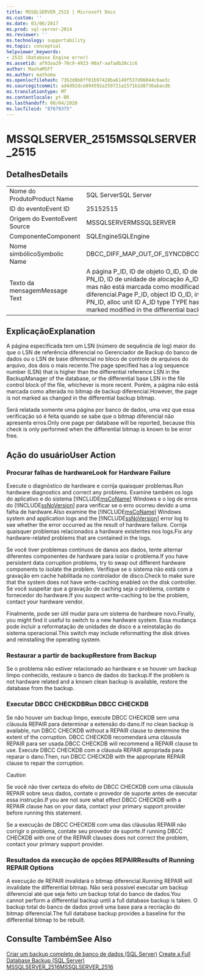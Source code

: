 ```yaml
---
title: MSSQLSERVER_2515 | Microsoft Docs
ms.custom: ''
ms.date: 03/06/2017
ms.prod: sql-server-2014
ms.reviewer: ''
ms.technology: supportability
ms.topic: conceptual
helpviewer_keywords:
- 2515 (Database Engine error)
ms.assetid: af93aa29-70c9-4923-90af-aafadb20c1c6
author: MashaMSFT
ms.author: mathoma
ms.openlocfilehash: 73b2d8b8ff01b97428ba6149f537d96044c6ae3c
ms.sourcegitcommit: ad4d92dce894592a259721a1571b1d8736abacdb
ms.translationtype: MT
ms.contentlocale: pt-BR
ms.lasthandoff: 08/04/2020
ms.locfileid: "87679375"
---
```

# <a name="mssqlserver_2515"></a><span data-ttu-id="920da-102">MSSQLSERVER_2515</span><span class="sxs-lookup"><span data-stu-id="920da-102">MSSQLSERVER_2515</span></span>
    
## <a name="details"></a><span data-ttu-id="920da-103">Detalhes</span><span class="sxs-lookup"><span data-stu-id="920da-103">Details</span></span>  
  
|||  
|-|-|  
|<span data-ttu-id="920da-104">Nome do Produto</span><span class="sxs-lookup"><span data-stu-id="920da-104">Product Name</span></span>|<span data-ttu-id="920da-105">SQL Server</span><span class="sxs-lookup"><span data-stu-id="920da-105">SQL Server</span></span>|  
|<span data-ttu-id="920da-106">ID do evento</span><span class="sxs-lookup"><span data-stu-id="920da-106">Event ID</span></span>|<span data-ttu-id="920da-107">2515</span><span class="sxs-lookup"><span data-stu-id="920da-107">2515</span></span>|  
|<span data-ttu-id="920da-108">Origem do Evento</span><span class="sxs-lookup"><span data-stu-id="920da-108">Event Source</span></span>|<span data-ttu-id="920da-109">MSSQLSERVER</span><span class="sxs-lookup"><span data-stu-id="920da-109">MSSQLSERVER</span></span>|  
|<span data-ttu-id="920da-110">Componente</span><span class="sxs-lookup"><span data-stu-id="920da-110">Component</span></span>|<span data-ttu-id="920da-111">SQLEngine</span><span class="sxs-lookup"><span data-stu-id="920da-111">SQLEngine</span></span>|  
|<span data-ttu-id="920da-112">Nome simbólico</span><span class="sxs-lookup"><span data-stu-id="920da-112">Symbolic Name</span></span>|<span data-ttu-id="920da-113">DBCC_DIFF_MAP_OUT_OF_SYNC</span><span class="sxs-lookup"><span data-stu-id="920da-113">DBCC_DIFF_MAP_OUT_OF_SYNC</span></span>|  
|<span data-ttu-id="920da-114">Texto da mensagem</span><span class="sxs-lookup"><span data-stu-id="920da-114">Message Text</span></span>|<span data-ttu-id="920da-115">A página P_ID, ID de objeto O_ID, ID de índice I_ID, ID de partição PN_ID, ID de unidade de alocação A_ID tipo TYPE foi modificada, mas não está marcada como modificada no bitmap de backup diferencial.</span><span class="sxs-lookup"><span data-stu-id="920da-115">Page P_ID, object ID O_ID, index ID I_ID, partition ID PN_ID, alloc unit ID A_ID type TYPE has been modified but is not marked modified in the differential backup bitmap.</span></span>|  
  
## <a name="explanation"></a><span data-ttu-id="920da-116">Explicação</span><span class="sxs-lookup"><span data-stu-id="920da-116">Explanation</span></span>  
 <span data-ttu-id="920da-117">A página especificada tem um LSN (número de sequência de log) maior do que o LSN de referência diferencial no Gerenciador de Backup do banco de dados ou o LSN de base diferencial no bloco de controle de arquivos do arquivo, dos dois o mais recente.</span><span class="sxs-lookup"><span data-stu-id="920da-117">The page specified has a log sequence number (LSN) that is higher than the differential reference LSN in the BackupManager of the database, or the differential base LSN in the file control block of the file, whichever is more recent.</span></span> <span data-ttu-id="920da-118">Porém, a página não está marcada como alterada no bitmap de backup diferencial.</span><span class="sxs-lookup"><span data-stu-id="920da-118">However, the page is not marked as changed in the differential backup bitmap.</span></span>  
  
 <span data-ttu-id="920da-119">Será relatada somente uma página por banco de dados, uma vez que essa verificação só é feita quando se sabe que o bitmap diferencial não apresenta erros.</span><span class="sxs-lookup"><span data-stu-id="920da-119">Only one page per database will be reported, because this check is only performed when the differential bitmap is known to be error free.</span></span>  
  
## <a name="user-action"></a><span data-ttu-id="920da-120">Ação do usuário</span><span class="sxs-lookup"><span data-stu-id="920da-120">User Action</span></span>  
  
### <a name="look-for-hardware-failure"></a><span data-ttu-id="920da-121">Procurar falhas de hardware</span><span class="sxs-lookup"><span data-stu-id="920da-121">Look for Hardware Failure</span></span>  
 <span data-ttu-id="920da-122">Execute o diagnóstico de hardware e corrija quaisquer problemas.</span><span class="sxs-lookup"><span data-stu-id="920da-122">Run hardware diagnostics and correct any problems.</span></span> <span data-ttu-id="920da-123">Examine também os logs do aplicativo e do sistema [!INCLUDE[msCoName](../../includes/msconame-md.md)] Windows e o log de erros do [!INCLUDE[ssNoVersion](../../includes/ssnoversion-md.md)] para verificar se o erro ocorreu devido a uma falha de hardware.</span><span class="sxs-lookup"><span data-stu-id="920da-123">Also examine the [!INCLUDE[msCoName](../../includes/msconame-md.md)] Windows system and application logs and the [!INCLUDE[ssNoVersion](../../includes/ssnoversion-md.md)] error log to see whether the error occurred as the result of hardware failure.</span></span> <span data-ttu-id="920da-124">Corrija quaisquer problemas relacionados a hardware existentes nos logs.</span><span class="sxs-lookup"><span data-stu-id="920da-124">Fix any hardware-related problems that are contained in the logs.</span></span>  
  
 <span data-ttu-id="920da-125">Se você tiver problemas contínuos de danos aos dados, tente alternar diferentes componentes de hardware para isolar o problema.</span><span class="sxs-lookup"><span data-stu-id="920da-125">If you have persistent data corruption problems, try to swap out different hardware components to isolate the problem.</span></span> <span data-ttu-id="920da-126">Verifique se o sistema não está com a gravação em cache habilitada no controlador de disco.</span><span class="sxs-lookup"><span data-stu-id="920da-126">Check to make sure that the system does not have write-caching enabled on the disk controller.</span></span> <span data-ttu-id="920da-127">Se você suspeitar que a gravação de caching seja o problema, contate o fornecedor do hardware.</span><span class="sxs-lookup"><span data-stu-id="920da-127">If you suspect write-caching to be the problem, contact your hardware vendor.</span></span>  
  
 <span data-ttu-id="920da-128">Finalmente, pode ser útil mudar para um sistema de hardware novo.</span><span class="sxs-lookup"><span data-stu-id="920da-128">Finally, you might find it useful to switch to a new hardware system.</span></span> <span data-ttu-id="920da-129">Essa mudança pode incluir a reformatação de unidades de disco e a reinstalação do sistema operacional.</span><span class="sxs-lookup"><span data-stu-id="920da-129">This switch may include reformatting the disk drives and reinstalling the operating system.</span></span>  
  
### <a name="restore-from-backup"></a><span data-ttu-id="920da-130">Restaurar a partir de backup</span><span class="sxs-lookup"><span data-stu-id="920da-130">Restore from Backup</span></span>  
 <span data-ttu-id="920da-131">Se o problema não estiver relacionado ao hardware e se houver um backup limpo conhecido, restaure o banco de dados do backup.</span><span class="sxs-lookup"><span data-stu-id="920da-131">If the problem is not hardware related and a known clean backup is available, restore the database from the backup.</span></span>  
  
### <a name="run-dbcc-checkdb"></a><span data-ttu-id="920da-132">Executar DBCC CHECKDB</span><span class="sxs-lookup"><span data-stu-id="920da-132">Run DBCC CHECKDB</span></span>  
 <span data-ttu-id="920da-133">Se não houver um backup limpo, execute DBCC CHECKDB sem uma cláusula REPAIR para determinar a extensão do dano.</span><span class="sxs-lookup"><span data-stu-id="920da-133">If no clean backup is available, run DBCC CHECKDB without a REPAIR clause to determine the extent of the corruption.</span></span> <span data-ttu-id="920da-134">DBCC CHECKDB recomendará uma cláusula REPAIR para ser usada.</span><span class="sxs-lookup"><span data-stu-id="920da-134">DBCC CHECKDB will recommend a REPAIR clause to use.</span></span> <span data-ttu-id="920da-135">Execute DBCC CHECKDB com a cláusula REPAIR apropriada para reparar o dano.</span><span class="sxs-lookup"><span data-stu-id="920da-135">Then, run DBCC CHECKDB with the appropriate REPAIR clause to repair the corruption.</span></span>  
  
> [!CAUTION]  
>  <span data-ttu-id="920da-136">Se você não tiver certeza do efeito de DBCC CHECKDB com uma cláusula REPAIR sobre seus dados, contate o provedor de suporte antes de executar essa instrução.</span><span class="sxs-lookup"><span data-stu-id="920da-136">If you are not sure what effect DBCC CHECKDB with a REPAIR clause has on your data, contact your primary support provider before running this statement.</span></span>  
  
 <span data-ttu-id="920da-137">Se a execução de DBCC CHECKDB com uma das cláusulas REPAIR não corrigir o problema, contate seu provedor de suporte.</span><span class="sxs-lookup"><span data-stu-id="920da-137">If running DBCC CHECKDB with one of the REPAIR clauses does not correct the problem, contact your primary support provider.</span></span>  
  
### <a name="results-of-running-repair-options"></a><span data-ttu-id="920da-138">Resultados da execução de opções REPAIR</span><span class="sxs-lookup"><span data-stu-id="920da-138">Results of Running REPAIR Options</span></span>  
 <span data-ttu-id="920da-139">A execução de REPAIR invalidará o bitmap diferencial.</span><span class="sxs-lookup"><span data-stu-id="920da-139">Running REPAIR will invalidate the differential bitmap.</span></span> <span data-ttu-id="920da-140">Não será possível executar um backup diferencial até que seja feito um backup total do banco de dados.</span><span class="sxs-lookup"><span data-stu-id="920da-140">You cannot perform a differential backup until a full database backup is taken.</span></span> <span data-ttu-id="920da-141">O backup total do banco de dados provê uma base para a recriação do bitmap diferencial.</span><span class="sxs-lookup"><span data-stu-id="920da-141">The full database backup provides a baseline for the differential bitmap to be rebuilt.</span></span>  
  
## <a name="see-also"></a><span data-ttu-id="920da-142">Consulte Também</span><span class="sxs-lookup"><span data-stu-id="920da-142">See Also</span></span>  
 <span data-ttu-id="920da-143">[Criar um backup completo de banco de dados &#40;SQL Server&#41;](../backup-restore/create-a-full-database-backup-sql-server.md) </span><span class="sxs-lookup"><span data-stu-id="920da-143">[Create a Full Database Backup &#40;SQL Server&#41;](../backup-restore/create-a-full-database-backup-sql-server.md) </span></span>  
 [<span data-ttu-id="920da-144">MSSQLSERVER_2516</span><span class="sxs-lookup"><span data-stu-id="920da-144">MSSQLSERVER_2516</span></span>](mssqlserver-2516-database-engine-error.md)  
  
  
